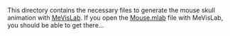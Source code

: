 This directory contains the necessary files to generate the mouse skull animation with [MeVisLab](https://www.mevislab.de/).
If you open the [Mouse.mlab](Mouse.mlab) file with MeVisLab, you should be able to get there...
